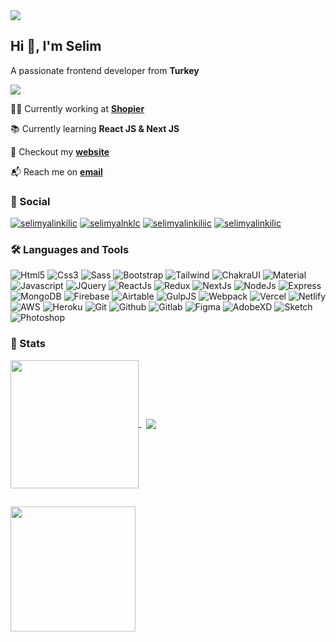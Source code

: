 <img src="https://res.cloudinary.com/selimyal/image/upload/v1641242595/0_JKyzq_e9TUlb84wX_mnmawr.png" />

## Hi 👋, I'm Selim

A passionate frontend developer from **Turkey**

![](https://komarev.com/ghpvc/?username=selimyalinkilic&color=blueviolet)

👨‍💻 Currently working at **[Shopier](https://www.shopier.com)**

📚 Currently learning **React JS & Next JS**

🔎 Checkout my **[website](https://selimyalinkilic.com)**

📬 Reach me on **[email](yalinkilicselim@gmail.com)**


### 🔗 Social

<p align="left">
  <a href="https://www.facebook.com/selimyalinkilic/" target="_blank"><img src="https://img.shields.io/badge/Facebook-1877F2?style=for-the-badge&logo=facebook&logoColor=white" alt="selimyalinkilic" /></a>
  <a href="https://twitter.com/selimyalnklc" target="_blank"><img src="https://img.shields.io/badge/Twitter-1DA1F2?style=for-the-badge&logo=twitter&logoColor=white" alt="selimyalnklc" /></a>
  <a href="https://www.instagram.com/selimyalinkiliic/" target="_blank"><img src="https://img.shields.io/badge/Instagram-E4405F?style=for-the-badge&logo=instagram&logoColor=white" alt="selimyalinkiliic" /></a>
  <a href="https://www.linkedin.com/in/selimyalinkilic/" target="_blank"><img src="https://img.shields.io/badge/LinkedIn-0077B5?style=for-the-badge&logo=linkedin&logoColor=white" alt="selimyalinkilic" /></a>  
</p>

### 🛠 Languages and Tools

<p align="left">
  <img src="https://img.shields.io/badge/HTML5-E34F26?style=for-the-badge&logo=html5&logoColor=white" alt="Html5" />
  <img src="https://img.shields.io/badge/CSS3-1572B6?style=for-the-badge&logo=css3&logoColor=white" alt="Css3" />
  <img src="https://img.shields.io/badge/Sass-CC6699?style=for-the-badge&logo=sass&logoColor=white" alt="Sass" />
  <img src="https://img.shields.io/badge/Bootstrap-563D7C?style=for-the-badge&logo=bootstrap&logoColor=white" alt="Bootstrap" />
  <img src="https://img.shields.io/badge/Tailwind_CSS-38B2AC?style=for-the-badge&logo=tailwind-css&logoColor=white" alt="Tailwind" />
  <img src="https://img.shields.io/badge/Chakra--UI-319795?style=for-the-badge&logo=chakra-ui&logoColor=white" alt="ChakraUI" />    
  <img src="https://img.shields.io/badge/Material%20UI-007FFF?style=for-the-badge&logo=mui&logoColor=white" alt="Material" />    
  <img src="https://img.shields.io/badge/JavaScript-F7DF1E?style=for-the-badge&logo=javascript&logoColor=323330" alt="Javascript" />  
  <img src="https://img.shields.io/badge/jQuery-0769AD?style=for-the-badge&logo=jquery&logoColor=white" alt="JQuery" />
  <img src="https://img.shields.io/badge/React-20232A?style=for-the-badge&logo=react&logoColor=61DBFB" alt="ReactJs" />
  <img src="https://img.shields.io/badge/Redux-593D88?style=for-the-badge&logo=redux&logoColor=white" alt="Redux" />  
  <img src="https://img.shields.io/badge/next.js-ffffff?style=for-the-badge&logo=nextdotjs&logoColor=black" alt="NextJs" />
  <img src="https://img.shields.io/badge/Node.js-339933?style=for-the-badge&logo=nodedotjs&logoColor=white" alt="NodeJs" />
  <img src="https://img.shields.io/badge/Express.js-ffffff?style=for-the-badge&logo=express&logoColor=black" alt="Express" />  
  <img src="https://img.shields.io/badge/MongoDB-4EA94B?style=for-the-badge&logo=mongodb&logoColor=white" alt="MongoDB" />
  <img src="https://img.shields.io/badge/firebase-ffca28?style=for-the-badge&logo=firebase&logoColor=black" alt="Firebase" />  
  <img src="https://img.shields.io/badge/Airtable-18BFFF?style=for-the-badge&logo=Airtable&logoColor=white" alt="Airtable" />
  <img src="https://img.shields.io/badge/Gulp-CF4647?style=for-the-badge&logo=gulp&logoColor=white" alt="GulpJS" />
  <img src="https://img.shields.io/badge/Webpack-8DD6F9?style=for-the-badge&logo=Webpack&logoColor=white" alt="Webpack" />
  <img src="https://img.shields.io/badge/Vercel-000000?style=for-the-badge&logo=vercel&logoColor=white" alt="Vercel" />
  <img src="https://img.shields.io/badge/Netlify-00C7B7?style=for-the-badge&logo=netlify&logoColor=white" alt="Netlify" />  
  <img src="https://img.shields.io/badge/Amazon_AWS-FF9900?style=for-the-badge&logo=amazonaws&logoColor=white" alt="AWS" />
  <img src="https://img.shields.io/badge/Heroku-430098?style=for-the-badge&logo=heroku&logoColor=white" alt="Heroku" />
  <img src="https://img.shields.io/badge/GIT-E44C30?style=for-the-badge&logo=git&logoColor=white" alt="Git" />
  <img src="https://img.shields.io/badge/GitHub-100000?style=for-the-badge&logo=github&logoColor=white" alt="Github" />    
  <img src="https://img.shields.io/badge/GitLab-330F63?style=for-the-badge&logo=gitlab&logoColor=white" alt="Gitlab" />
  <img src="https://img.shields.io/badge/Figma-F24E1E?style=for-the-badge&logo=figma&logoColor=white" alt="Figma" />
  <img src="https://img.shields.io/badge/Adobe%20XD-470137?style=for-the-badge&logo=Adobe%20XD&logoColor=#FF61F6" alt="AdobeXD" />
  <img src="https://img.shields.io/badge/Sketch-FFB387?style=for-the-badge&logo=sketch&logoColor=black" alt="Sketch" />
  <img src="https://img.shields.io/badge/Adobe%20Photoshop-31A8FF?style=for-the-badge&logo=Adobe%20Photoshop&logoColor=black" alt="Photoshop" />  
</p>

### 🚀 Stats

<p>
  <a href="https://github.com/anuraghazra/github-readme-stats">
    <img align="center" src="https://github-readme-stats.vercel.app/api?username=selimyalinkilic&show_icons=true&theme=radical" height="205" />
  </a>
  &nbsp;
  <a href="https://github.com/anuraghazra/convoychat">
    <img align="center" src="https://github-readme-stats.vercel.app/api/top-langs/?username=selimyalinkilic&theme=radical&hide=html,shell" />
  </a>
</p>

##

<p>  
  <a href="https://buymeacoffee.com/selimyalinkilic" target="_blank"><img src="https://res.cloudinary.com/selimyal/image/upload/v1641238333/bmc-button_ast3kz.png" width="200" /></a>  
</p>
